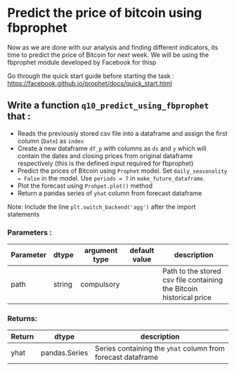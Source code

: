 # Predict the price of bitcoin using fbprophet

Now as we are done with our analysis and finding different indicators, its time to predict the price of Bitcoin for next week. We will be using the fbprophet module developed by Facebook for thisp

Go through the quick start guide before starting the task : https://facebook.github.io/prophet/docs/quick_start.html

## Write a function `q10_predict_using_fbprophet` that :
- Reads the previously stored csv file into a dataframe and assign the first column (`Date`) as `index`
- Create a new dataframe `df_p` with columns as `ds` and `y` which will contain the dates and closing prices from original dataframe respectively (this is the defined input required for fbprophet)
- Predict the prices of Bitcoin using `Prophet` model. Set `daily_seasonality = False` in the model. Use `periods = 7` in `make_future_dataframe`.
- Plot the forecast using `Prohpet.plot()` method
- Return a pandas series of `yhat` column from forecast dataframe

Note: Include the line `plt.switch_backend('agg')` after the import statements

### Parameters :
| Parameter | dtype | argument type | default value | description |
| --- | --- | --- | --- | --- |
| path | string | compulsory |  | Path to the stored csv file containing the Bitcoin historical price|

### Returns:
| Return | dtype | description |
| --- | --- | --- |
| yhat | pandas.Series | Series containing the `yhat` column from forecast dataframe|

